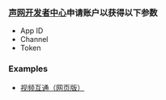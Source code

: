 ### [声网开发者中心](https://docs.agora.io/en/)申请账户以获得以下参数

- App ID
- Channel
- Token

### Examples

- [视频互通（网页版）](One-to-One-Video/README.md)
